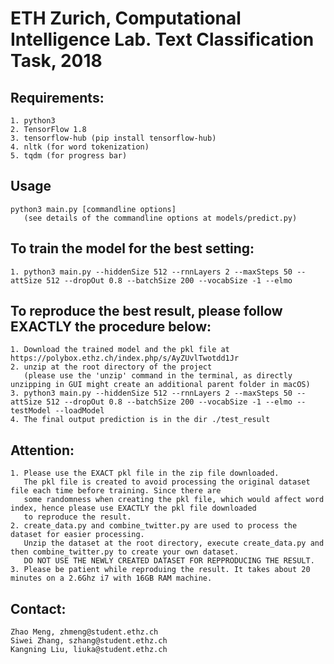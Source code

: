# ETH Zurich, Computational Intelligence Lab. Text Classification Task, 2018

## Requirements: 
    1. python3
    2. TensorFlow 1.8
    3. tensorflow-hub (pip install tensorflow-hub)
    4. nltk (for word tokenization)
    5. tqdm (for progress bar)

## Usage
	python3 main.py [commandline options]
       (see details of the commandline options at models/predict.py)

## To train the model for the best setting:
    1. python3 main.py --hiddenSize 512 --rnnLayers 2 --maxSteps 50 --attSize 512 --dropOut 0.8 --batchSize 200 --vocabSize -1 --elmo

## To reproduce the best result, please follow EXACTLY the procedure below:
    1. Download the trained model and the pkl file at https://polybox.ethz.ch/index.php/s/AyZUvlTwotdd1Jr
    2. unzip at the root directory of the project 
       (please use the 'unzip' command in the terminal, as directly unzipping in GUI might create an additional parent folder in macOS)
    3. python3 main.py --hiddenSize 512 --rnnLayers 2 --maxSteps 50 --attSize 512 --dropOut 0.8 --batchSize 200 --vocabSize -1 --elmo --testModel --loadModel
    4. The final output prediction is in the dir ./test_result

## Attention:
    1. Please use the EXACT pkl file in the zip file downloaded.
       The pkl file is created to avoid processing the original dataset file each time before training. Since there are
       some randomness when creating the pkl file, which would affect word index, hence please use EXACTLY the pkl file downloaded
       to reproduce the result.
    2. create_data.py and combine_twitter.py are used to process the dataset for easier processing.
       Unzip the dataset at the root directory, execute create_data.py and then combine_twitter.py to create your own dataset.
       DO NOT USE THE NEWLY CREATED DATASET FOR REPPRODUCING THE RESULT.
    3. Please be patient while reproduing the result. It takes about 20 minutes on a 2.6Ghz i7 with 16GB RAM machine.

## Contact:
    Zhao Meng, zhmeng@student.ethz.ch
    Siwei Zhang, szhang@student.ethz.ch
    Kangning Liu, liuka@student.ethz.ch
